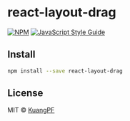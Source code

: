 # react-layout-drag

[![NPM](https://img.shields.io/npm/v/react-layout-drag.svg)](https://www.npmjs.com/package/react-layout-drag) [![JavaScript Style Guide](https://img.shields.io/badge/code_style-standard-brightgreen.svg)](https://standardjs.com)

## Install

```bash
npm install --save react-layout-drag
```

## License

MIT © [KuangPF](https://github.com/KuangPF)
